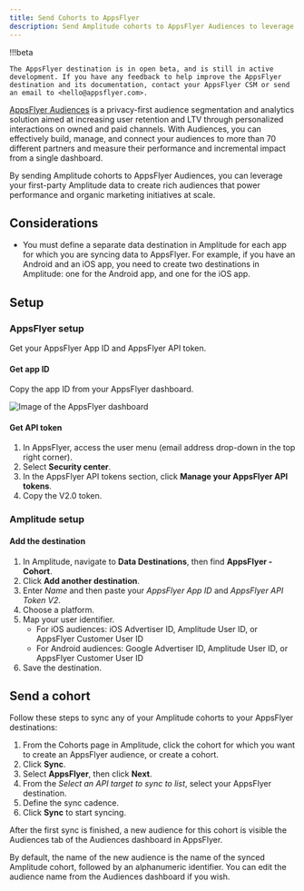 ```yaml
---
title: Send Cohorts to AppsFlyer
description: Send Amplitude cohorts to AppsFlyer Audiences to leverage your first-party Amplitude data to create rich audiences that power performance and organic marketing initiatives at scale.
---
```


!!!beta

    The AppsFlyer destination is in open beta, and is still in active development. If you have any feedback to help improve the AppsFlyer destination and its documentation, contact your AppsFlyer CSM or send an email to <hello@appsflyer.com>.

[AppsFlyer Audiences](https://www.appsflyer.com/products/audiences/) is a privacy-first audience segmentation and analytics solution aimed at increasing user retention and LTV through personalized interactions on owned and paid channels. With Audiences, you can effectively build, manage, and connect your audiences to more than 70 different partners and measure their performance and incremental impact from a single dashboard.

By sending Amplitude cohorts to AppsFlyer Audiences, you can leverage your first-party Amplitude data to create rich audiences that power performance and organic marketing initiatives at scale.

## Considerations

- You must define a separate data destination in Amplitude for each app for which you are syncing data to AppsFlyer. For example, if you have an Android and an iOS app, you need to create two destinations in Amplitude: one for the Android app, and one for the iOS app.

## Setup

### AppsFlyer setup

Get your AppsFlyer App ID and AppsFlyer API token. 

#### Get app ID

Copy the app ID from your AppsFlyer dashboard.

![Image of the AppsFlyer dashboard](/../assets/images/integrations-appsflyer-app-id.png)

#### Get API token 

1. In AppsFlyer, access the user menu (email address drop-down in the top right corner).
2. Select **Security center**.
3. In the AppsFlyer API tokens section, click **Manage your AppsFlyer API tokens**.
4. Copy the V2.0 token.

### Amplitude setup 

#### Add the destination

1. In Amplitude, navigate to **Data Destinations**, then find **AppsFlyer - Cohort**.
2. Click **Add another destination**.
3. Enter *Name* and then paste your *AppsFlyer App ID* and *AppsFlyer API Token V2*.
4. Choose a platform.
5. Map your user identifier.
      - For iOS audiences: iOS Advertiser ID, Amplitude User ID, or AppsFlyer Customer User ID
      - For Android audiences: Google Advertiser ID, Amplitude User ID, or AppsFlyer Customer User ID
6. Save the destination.

## Send a cohort

Follow these steps to sync any of your Amplitude cohorts to your AppsFlyer destinations:

1. From the Cohorts page in Amplitude, click the cohort for which you want to create an AppsFlyer audience, or create a cohort.
2. Click **Sync**.
3. Select **AppsFlyer**, then click **Next**.
4. From the *Select an API target to sync to list*, select your AppsFlyer destination.
5. Define the sync cadence.
6. Click **Sync** to start syncing.

After the first sync is finished, a new audience for this cohort is visible the Audiences tab of the Audiences dashboard in AppsFlyer.

By default, the name of the new audience is the name of the synced Amplitude cohort, followed by an alphanumeric identifier. You can edit the audience name from the Audiences dashboard if you wish.